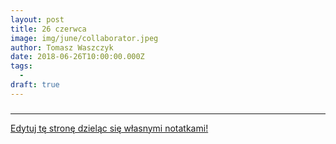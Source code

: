 ```yaml
---
layout: post
title: 26 czerwca
image: img/june/collaborator.jpeg
author: Tomasz Waszczyk
date: 2018-06-26T10:00:00.000Z
tags:
  - 
draft: true
---
```


### 

---

<a href="https://github.com/TomaszWaszczyk/historia.waszczyk.com/edit/master/src/content/june-26.md" target="_blank">Edytuj tę stronę dzieląc się własnymi notatkami!</a>
